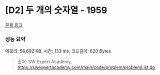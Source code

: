 # [D2] 두 개의 숫자열 - 1959 

[문제 링크](https://swexpertacademy.com/main/code/problem/problemDetail.do?contestProbId=AV5PpoFaAS4DFAUq) 

### 성능 요약

메모리: 56,692 KB, 시간: 133 ms, 코드길이: 620 Bytes



> 출처: SW Expert Academy, https://swexpertacademy.com/main/code/problem/problemList.do